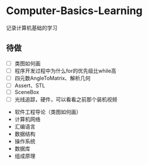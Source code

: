 # Computer-Basics-Learning
记录计算机基础的学习

## 待做
- [ ] 类图如何画
- [ ] 程序开发过程中为什么for的优先级比while高
- [ ] 四元数AngleToMatrix、解析几何
- [ ] Assert、STL
- [ ] SceneBox
- [ ] 光线追踪，硬件，可以看看之前那个装机视频

- 软件工程导论（类图如何画）
- 计算机网络
- 汇编语言
- 数据结构
- 操作系统
- 数据库
- 组成原理
